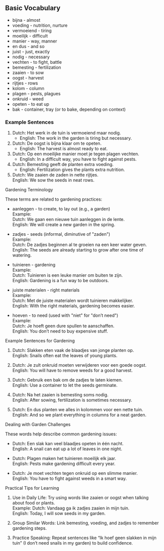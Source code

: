 ## Basic Vocabulary
- bijna - almost
- voeding - nutrition, nurture
- vermoeiend - tiring
- moeilijk - difficult
- manier - way, manner
- en dus - and so
- juist - just, exactly
- nodig - necessary
- vechten - to fight, battle
- bemesting - fertilization
- zaaien - to sow
- oogst - harvest
- rijtjes - rows
- kolom - column
- plagen - pests, plagues
- onkruid - weed
- opeten - to eat up
- bak - container, tray (or to bake, depending on context)

### Example Sentences
1. Dutch: Het werk in de tuin is vermoeiend maar nodig.  
	- English: The work in the garden is tiring but necessary.
2. Dutch: De oogst is bijna klaar om te opeten.  
	- English: The harvest is almost ready to eat.
3. Dutch: Op een moeilijke manier moet je tegen plagen vechten.  
    - English: In a difficult way, you have to fight against pests.
4. Dutch: Bemesting geeft de planten extra voeding.  
    - English: Fertilization gives the plants extra nutrition.
5. Dutch: We zaaien de zaden in nette rijtjes.  
    English: We sow the seeds in neat rows.
    

Gardening Terminology

These terms are related to gardening practices:

- aanleggen - to create, to lay out (e.g., a garden)  
    Example:  
    Dutch: We gaan een nieuwe tuin aanleggen in de lente.  
    English: We will create a new garden in the spring.
    
- zadjes - seeds (informal, diminutive of "zaden")  
    Example:  
    Dutch: De zadjes beginnen al te groeien na een keer water geven.  
    English: The seeds are already starting to grow after one time of watering.
    
- tuinieren - gardening  
    Example:  
    Dutch: Tuinieren is een leuke manier om buiten te zijn.  
    English: Gardening is a fun way to be outdoors.
    
- juiste materialen - right materials  
    Example:  
    Dutch: Met de juiste materialen wordt tuinieren makkelijker.  
    English: With the right materials, gardening becomes easier.
    
- hoeven - to need (used with "niet" for "don’t need")  
    Example:  
    Dutch: Je hoeft geen dure spullen te aanschaffen.  
    English: You don’t need to buy expensive stuff.
    

Example Sentences for Gardening

1. Dutch: Slakken eten vaak de blaadjes van jonge planten op.  
    English: Snails often eat the leaves of young plants.
    
2. Dutch: Je zult onkruid moeten verwijderen voor een goede oogst.  
    English: You will have to remove weeds for a good harvest.
    
3. Dutch: Gebruik een bak om de zadjes te laten kiemen.  
    English: Use a container to let the seeds germinate.
    
4. Dutch: Na het zaaien is bemesting soms nodig.  
    English: After sowing, fertilization is sometimes necessary.
    
5. Dutch: En dus planten we alles in kolommen voor een nette tuin.  
    English: And so we plant everything in columns for a neat garden.
    

Dealing with Garden Challenges

These words help describe common gardening issues:

- Dutch: Een slak kan veel blaadjes opeten in één nacht.  
    English: A snail can eat up a lot of leaves in one night.
    
- Dutch: Plagen maken het tuinieren moeilijk elk jaar.  
    English: Pests make gardening difficult every year.
    
- Dutch: Je moet vechten tegen onkruid op een slimme manier.  
    English: You have to fight against weeds in a smart way.
    

Practical Tips for Learning

1. Use in Daily Life: Try using words like zaaien or oogst when talking about food or plants.  
    Example: Dutch: Vandaag ga ik zadjes zaaien in mijn tuin.  
    English: Today, I will sow seeds in my garden.
    
2. Group Similar Words: Link bemesting, voeding, and zadjes to remember gardening steps.
    
3. Practice Speaking: Repeat sentences like “Ik hoef geen slakken in mijn tuin” (I don’t need snails in my garden) to build confidence.